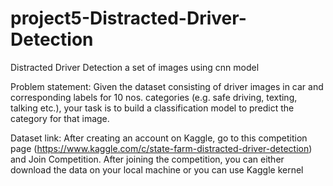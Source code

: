 # project5-Distracted-Driver-Detection
Distracted Driver Detection a set of images using cnn model

Problem statement: Given the dataset consisting of driver images in car and corresponding labels for 10 nos.
categories (e.g. safe driving, texting, talking etc.), your task is to build a classification model to predict the category for that image.

 Dataset link: After creating an account on Kaggle, go to this competition page (https://www.kaggle.com/c/state-farm-distracted-driver-detection)
 and Join Competition. After joining the competition, you can either download the data on your local machine or you can use Kaggle kernel 

